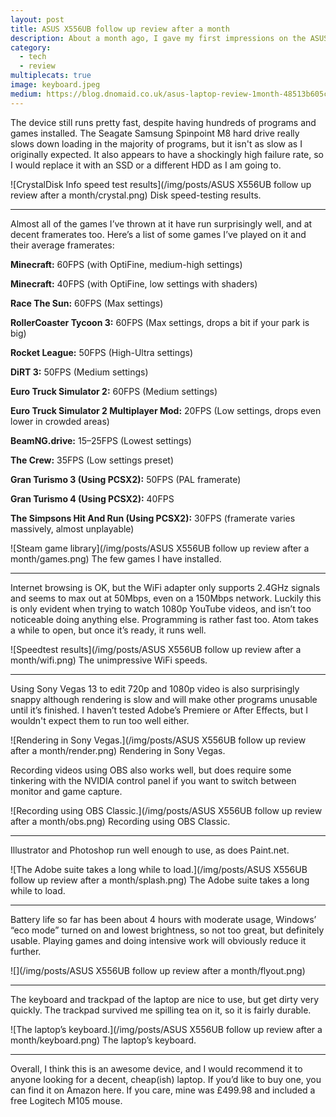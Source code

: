 ```yaml
---
layout: post
title: ASUS X556UB follow up review after a month
description: About a month ago, I gave my first impressions on the ASUS X556UB-XX039T laptop. Here’s the follow-up I promised.
category:
  - tech
  - review
multiplecats: true
image: keyboard.jpeg
medium: https://blog.dnomaid.co.uk/asus-laptop-review-1month-48513b605c34
---
```


The device still runs pretty fast, despite having hundreds of programs and games installed. The Seagate Samsung Spinpoint M8 hard drive really slows down loading in the majority of programs, but it isn't as slow as I originally expected. It also appears to have a shockingly high failure rate, so I would replace it with an SSD or a different HDD as I am going to.

![CrystalDisk Info speed test results](/img/posts/ASUS X556UB follow up review after a month/crystal.png)
<span class="image-caption">Disk speed-testing results.</span>

---

Almost all of the games I’ve thrown at it have run surprisingly well, and at decent framerates too. Here’s a list of some games I’ve played on it and their average framerates:

**Minecraft:** 60FPS (with OptiFine, medium-high settings)

**Minecraft:** 40FPS (with OptiFine, low settings with shaders)

**Race The Sun:** 60FPS (Max settings)

**RollerCoaster Tycoon 3:** 60FPS (Max settings, drops a bit if your park is big)

**Rocket League:** 50FPS (High-Ultra settings)

**DiRT 3:** 50FPS (Medium settings)

**Euro Truck Simulator 2:** 60FPS (Medium settings)

**Euro Truck Simulator 2 Multiplayer Mod:** 20FPS (Low settings, drops even lower in crowded areas)

**BeamNG.drive:** 15–25FPS (Lowest settings)

**The Crew:** 35FPS (Low settings preset)

**Gran Turismo 3 (Using PCSX2):** 50FPS (PAL framerate)

**Gran Turismo 4 (Using PCSX2):** 40FPS

**The Simpsons Hit And Run (Using PCSX2):** 30FPS (framerate varies massively, almost unplayable)

![Steam game library](/img/posts/ASUS X556UB follow up review after a month/games.png)
<span class="image-caption">The few games I have installed.</span>

---

Internet browsing is OK, but the WiFi adapter only supports 2.4GHz signals and seems to max out at 50Mbps, even on a 150Mbps network. Luckily this is only evident when trying to watch 1080p YouTube videos, and isn’t too noticeable doing anything else. Programming is rather fast too. Atom takes a while to open, but once it’s ready, it runs well.

![Speedtest results](/img/posts/ASUS X556UB follow up review after a month/wifi.png)
<span class="image-caption">The unimpressive WiFi speeds.</span>

---

Using Sony Vegas 13 to edit 720p and 1080p video is also surprisingly snappy although rendering is slow and will make other programs unusable until it’s finished. I haven’t tested Adobe’s Premiere or After Effects, but I wouldn't expect them to run too well either.

![Rendering in Sony Vegas.](/img/posts/ASUS X556UB follow up review after a month/render.png)
<span class="image-caption">Rendering in Sony Vegas.</span>

Recording videos using OBS also works well, but does require some tinkering with the NVIDIA control panel if you want to switch between monitor and game capture.

![Recording using OBS Classic.](/img/posts/ASUS X556UB follow up review after a month/obs.png)
<span class="image-caption">Recording using OBS Classic.</span>

---

Illustrator and Photoshop run well enough to use, as does Paint.net.

![The Adobe suite takes a long while to load.](/img/posts/ASUS X556UB follow up review after a month/splash.png)
<span class="image-caption">The Adobe suite takes a long while to load.</span>

---

Battery life so far has been about 4 hours with moderate usage, Windows’ “eco mode” turned on and lowest brightness, so not too great, but definitely usable. Playing games and doing intensive work will obviously reduce it further.

![](/img/posts/ASUS X556UB follow up review after a month/flyout.png)

---

The keyboard and trackpad of the laptop are nice to use, but get dirty very quickly. The trackpad survived me spilling tea on it, so it is fairly durable.

![The laptop’s keyboard.](/img/posts/ASUS X556UB follow up review after a month/keyboard.png)
<span class="image-caption">The laptop’s keyboard.</span>

---

Overall, I think this is an awesome device, and I would recommend it to anyone looking for a decent, cheap(ish) laptop. If you’d like to buy one, you can find it on Amazon here. If you care, mine was £499.98 and included a free Logitech M105 mouse.
